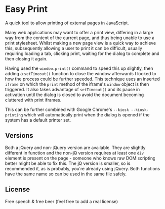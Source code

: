 # Easy Print

A quick tool to allow printing of external pages in JavaScript.

Many web applications may want to offer a print view, differing in a large way from the content of the current page, and thus being unable to use a print stylesheet. Whilst making a new page view is a quick way to achieve this, subsequently allowing a user to print it can be difficult, usually requiring loading a tab, clicking print, waiting for the dialog to complete and then closing it again.

Having used the `window.print()` command to speed this up slightly, then adding a `setTimeout()` function to close the window afterwards I looked to how the process could be further speeded. This technique uses an inserted `iframe` on which the `print` method of the iframe's `window` object is then triggered. It also takes advantage of `setTimeout()` and its pause in activation until the dialog is closed to avoid the document becoming cluttered with print iframes.

This can be further combined with Google Chrome's `--kiosk --kiosk-printing` which will automatically print when the dialog is opened if the system has a default printer set.

## Versions

Both a jQuery and non-jQuery version are available. They are slightly different in function and the non-jQ version requires at least one `div` element is present on the page - someone who knows raw DOM scripting better might be able to fix this. The jQ version is smaller, so is recommended if, as is probably, you're already using jQuery. Both functions have the same name so can be used in the same file safely.

## License

Free speech & free beer (feel free to add a real license)
